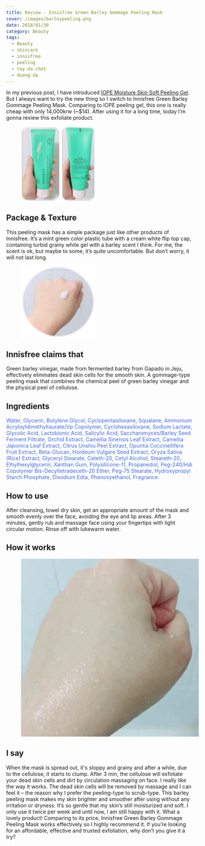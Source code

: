 ```yaml
---
title: Review - Innisfree Green Barley Gommage Peeling Mask
cover: /images/barleypeeling.png
date: 2018/01/30
category: Beauty
tags:
  - Beauty
  - skincare
  - innisfree
  - peeling
  - tay-da-chet
  - duong-da
---
```


In my previous post, I have introduced <a href="http://aquabubu.com/en/Review-IOPE-Moisture-Skin-Soft-Peeling-Gel/" target="_blank">IOPE Moisture Skin Soft Peeling Gel</a>. But I always want to try the new thing so I switch to Innisfree Green Barley Gommage Peeling Mask. Comparing to IOPE peeling gel, this one is really cheap with only 14,000krw (~$14). After using it for a long time, today I’m gonna review this exfoliate product.


<figure style="width: 200px" class="align-center">
  <img src="./barleypeeling1.png" alt="">
  <figcaption></figcaption>
</figure>


## Package & Texture
This peeling mask has a simple package just like other products of Innisfree. It’s a mint green color plastic tube with a cream white flip top cap, containing turbid grainy white gel with a barley scent I think. For me, the scent is ok, but maybe to some, it’s quite uncomfortable. But don’t worry, it will not last long.

<figure style="width: 200px" class="align-center">
  <img src="./barleypeeling2.png" alt="">
  <figcaption></figcaption>
</figure>


## Innisfree claims that
Green barley vinegar, made from fermented barley from Gapado in Jeju, effectively eliminates dead skin cells for the smooth skin. A gommage-type peeling mask that combines the chemical peel of green barley vinegar and the physical peel of cellulose.


## Ingredients

<span style="color:royalblue"> Water, Glycerin, Butylene Glycol, Cyclopentasiloxane, Squalane, Ammonium Acryloyldimethyltaurate/Vp Copolymer, Cyclohexasiloxane, Sodium Lactate, Glycolic Acid, Lactobionic Acid, Salicylic Acid, Saccharomyces/Barley Seed Ferment Filtrate, Orchid Extract, Camellia Sinensis Leaf Extract, Camellia Japonica Leaf Extract, Citrus Unshiu Peel Extract, Opuntia Coccinellifera Fruit Extract, Beta-Glucan, Hordeum Vulgare Seed Extract, Oryza Sativa (Rice) Extract, Glyceryl Stearate, Ceteth-20, Cetyl Alcohol, Steareth-20, Ethylhexylglycerin, Xanthan Gum, Polysilicone-11, Propanediol, Peg-240/Hdi Copolymer Bis-Decyltetradeceth-20 Ether, Peg-75 Stearate, Hydroxypropyl Starch Phosphate, Disodium Edta, Phenoxyethanol, Fragrance </span>


## How to use

After cleansing, towel dry skin, get an appropriate amount of the mask and smooth evenly over the face, avoiding the eye and lip areas.
After 3 minutes, gently rub and massage face using your fingertips with light circular motion.
Rinse off with lukewarm water.


## How it works

<figure style="width: 700px" class="align-center">
  <img src="./barleypeeling3.gif" alt="">
  <figcaption></figcaption>
</figure>

## I say

When the mask is spread out, it's sloppy and grainy and after a while, due to the cellulose, it starts to clump. After 3 min, the cellulose will exfoliate your dead skin cells and dirt by circulation massaging on face. I really like the way it works. The dead skin cells will be removed by massage and I can feel it – the reason why I prefer the peeling-type to scrub-type. 
This barley peeling mask makes my skin brighter and smoother after using without any irritation or dryness. It’s so gentle that my skin’s still moisturized and soft. I only use it twice per week and until now, I am still happy with it. What a lovely product!
Comparing to its price, Innisfree Green Barley Gommage Peeling Mask works effectively so I highly recommend it. If you’re looking for an affordable, effective and trusted exfoliation, why don’t you give it a try?

